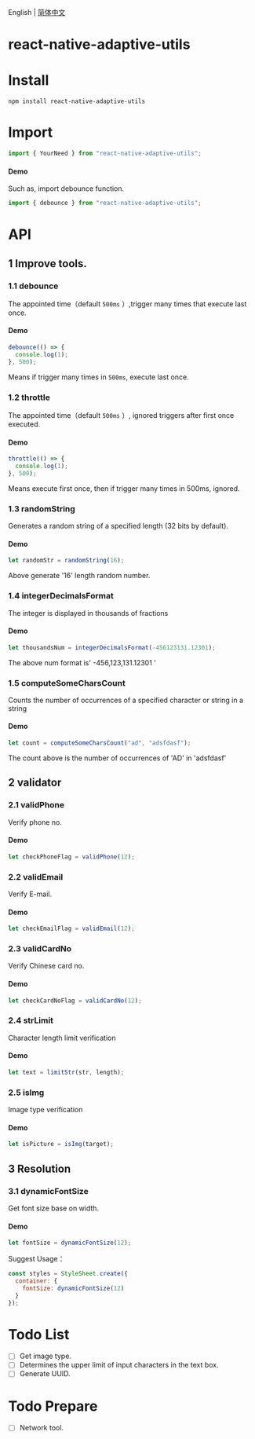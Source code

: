 English | [简体中文](./README_CN.md)

# react-native-adaptive-utils

# Install

```shell
npm install react-native-adaptive-utils
```

# Import

```javascript
import { YourNeed } from "react-native-adaptive-utils";
```

#### Demo

Such as, import debounce function.

```javascript
import { debounce } from "react-native-adaptive-utils";
```

# API

## 1 Improve tools.

### 1.1 debounce

The appointed time（default `500ms` ）,trigger many times that execute last once.

#### Demo

```javascript
debounce(() => {
  console.log(1);
}, 500);
```

Means if trigger many times in `500ms`, execute last once.

### 1.2 throttle

The appointed time（default `500ms` ）, ignored triggers after first once executed.

#### Demo

```javascript
throttle(() => {
  console.log(1);
}, 500);
```

Means execute first once, then if trigger many times in 500ms, ignored.

### 1.3 randomString

Generates a random string of a specified length (32 bits by default).

#### Demo

```javascript
let randomStr = randomString(16);
```

Above generate '16' length random number.

### 1.4 integerDecimalsFormat

The integer is displayed in thousands of fractions

#### Demo

```javascript
let thousandsNum = integerDecimalsFormat(-456123131.12301);
```

The above num format is' -456,123,131.12301 '

### 1.5 computeSomeCharsCount

Counts the number of occurrences of a specified character or string in a string

#### Demo

```javascript
let count = computeSomeCharsCount("ad", "adsfdasf");
```

The count above is the number of occurrences of 'AD' in 'adsfdasf'

## 2 validator

### 2.1 validPhone

Verify phone no.

#### Demo

```javascript
let checkPhoneFlag = validPhone(12);
```

### 2.2 validEmail

Verify E-mail.

#### Demo

```javascript
let checkEmailFlag = validEmail(12);
```

### 2.3 validCardNo

Verify Chinese card no.

#### Demo

```javascript
let checkCardNoFlag = validCardNo(12);
```

### 2.4 strLimit

Character length limit verification

#### Demo

```javascript
let text = limitStr(str, length);
```

### 2.5 isImg

Image type verification

#### Demo

```javascript
let isPicture = isImg(target);
```

## 3 Resolution

### 3.1 dynamicFontSize

Get font size base on width.

#### Demo

```javascript
let fontSize = dynamicFontSize(12);
```

Suggest Usage：

```javascript
const styles = StyleSheet.create({
  container: {
    fontSize: dynamicFontSize(12)
  }
});
```

# Todo List

- [ ] Get image type.
- [ ] Determines the upper limit of input characters in the text box.
- [ ] Generate UUID.

# Todo Prepare

- [ ] Network tool.
